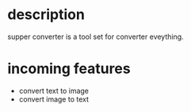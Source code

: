 description
===========
supper converter is a tool set for converter eveything.

incoming features
========
* convert text to image
* convert image to text
